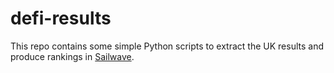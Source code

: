 # defi-results

This repo contains some simple Python scripts to extract the UK results and produce rankings in [Sailwave](https://www.sailwave.com/).